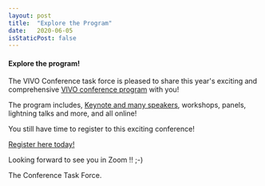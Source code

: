 ```yaml
---
layout: post
title:  "Explore the Program"
date:   2020-06-05
isStaticPost: false
---
```


#### Explore the program!

The VIVO Conference task force is pleased to share this year's exciting and comprehensive
[VIVO conference program](/vivo2020/schedule/) with you!

The program includes, [Keynote and many speakers](/vivo2020/speakers/), workshops, panels, lightning talks and more, and all online!

You still have time to register to this exciting conference!

[Register here today!](https://www.eventbrite.com/e/2020-vivo-conference-tickets-97993221363)

Looking forward to see you in Zoom !! ;-)

The Conference Task Force.
